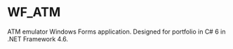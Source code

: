 # WF_ATM
ATM emulator Windows Forms application. Designed for portfolio in C# 6 in .NET Framework 4.6.
